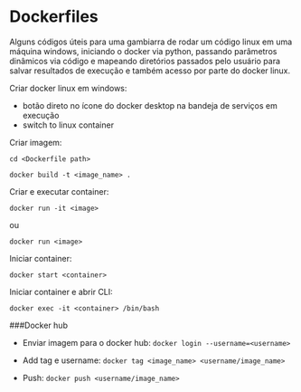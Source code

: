 # Dockerfiles

Alguns códigos úteis para uma gambiarra de rodar um código linux em uma máquina windows, iniciando o docker via python, passando parâmetros dinâmicos via código e mapeando diretórios passados pelo usuário para salvar resultados de execução e também acesso por parte do docker linux.

Criar docker linux em windows: 
- botão direto no ícone do docker desktop na bandeja de serviços em execução
- switch to linux container

Criar imagem:

`cd <Dockerfile path>`

`docker build -t <image_name> .`

Criar e executar container:

`docker run -it <image>`

ou

`docker run <image>`

Iniciar container:

`docker start <container>`

Iniciar container e abrir CLI:

`docker exec -it <container> /bin/bash`

###Docker hub

- Enviar imagem para o docker hub: 
`docker login --username=<username>`

- Add tag e username:
`docker tag <image_name> <username/image_name>`

- Push:
`docker push <username/image_name>`
